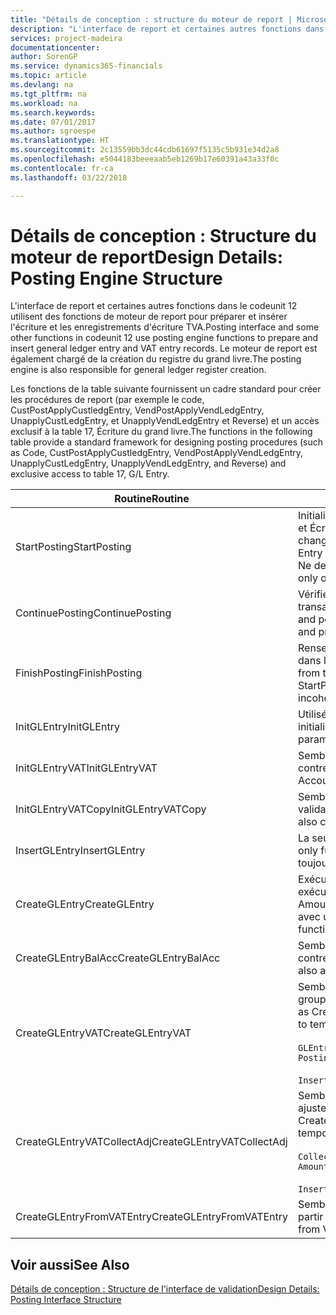 ```yaml
---
title: "Détails de conception : structure du moteur de report | Microsoft Docs"
description: "L'interface de report et certaines autres fonctions dans le codeunit 12 utilisent des fonctions de moteur de report pour préparer et insérer l'écriture et les enregistrements d'écriture TVA. Le moteur de report est également chargé de la création du registre du grand livre."
services: project-madeira
documentationcenter: 
author: SorenGP
ms.service: dynamics365-financials
ms.topic: article
ms.devlang: na
ms.tgt_pltfrm: na
ms.workload: na
ms.search.keywords: 
ms.date: 07/01/2017
ms.author: sgroespe
ms.translationtype: HT
ms.sourcegitcommit: 2c13559bb3dc44cdb61697f5135c5b931e34d2a8
ms.openlocfilehash: e5044183beeeaab5eb1269b17e60391a43a33f0c
ms.contentlocale: fr-ca
ms.lasthandoff: 03/22/2018

---
```

# <a name="design-details-posting-engine-structure"></a><span data-ttu-id="d7d5f-104">Détails de conception : Structure du moteur de report</span><span class="sxs-lookup"><span data-stu-id="d7d5f-104">Design Details: Posting Engine Structure</span></span>
<span data-ttu-id="d7d5f-105">L'interface de report et certaines autres fonctions dans le codeunit 12 utilisent des fonctions de moteur de report pour préparer et insérer l'écriture et les enregistrements d'écriture TVA.</span><span class="sxs-lookup"><span data-stu-id="d7d5f-105">Posting interface and some other functions in codeunit 12 use posting engine functions to prepare and insert general ledger entry and VAT entry records.</span></span> <span data-ttu-id="d7d5f-106">Le moteur de report est également chargé de la création du registre du grand livre.</span><span class="sxs-lookup"><span data-stu-id="d7d5f-106">The posting engine is also responsible for general ledger register creation.</span></span>  
  
 <span data-ttu-id="d7d5f-107">Les fonctions de la table suivante fournissent un cadre standard pour créer les procédures de report (par exemple le code, CustPostApplyCustledgEntry, VendPostApplyVendLedgEntry, UnapplyCustLedgEntry, et UnapplyVendLedgEntry et Reverse) et un accès exclusif à la table 17, Écriture du grand livre.</span><span class="sxs-lookup"><span data-stu-id="d7d5f-107">The functions in the following table provide a standard framework for designing posting procedures (such as Code, CustPostApplyCustledgEntry, VendPostApplyVendLedgEntry, UnapplyCustLedgEntry, UnapplyVendLedgEntry, and Reverse) and exclusive access to table 17, G/L Entry.</span></span>  
  
|<span data-ttu-id="d7d5f-108">Routine</span><span class="sxs-lookup"><span data-stu-id="d7d5f-108">Routine</span></span>|<span data-ttu-id="d7d5f-109">Description</span><span class="sxs-lookup"><span data-stu-id="d7d5f-109">Description</span></span>|  
|-------------|---------------------------------------|  
|<span data-ttu-id="d7d5f-110">StartPosting</span><span class="sxs-lookup"><span data-stu-id="d7d5f-110">StartPosting</span></span>|<span data-ttu-id="d7d5f-111">Initialise le tampon de report TempGLEntryBuf, verrouille les tables Écriture GL et Écriture TVA et initialise la période comptable, le registre GL et le taux de change.</span><span class="sxs-lookup"><span data-stu-id="d7d5f-111">Initializes posting buffer TempGLEntryBuf, locks G/L Entry and VAT Entry tables, and initializes Accounting Period, G/L Register, and Exchange Rate.</span></span> <span data-ttu-id="d7d5f-112">Ne devrait être appelé qu'une fois, alors NextEntryNo est 0.</span><span class="sxs-lookup"><span data-stu-id="d7d5f-112">Should be called only once, then NextEntryNo is 0.</span></span>|  
|<span data-ttu-id="d7d5f-113">ContinuePosting</span><span class="sxs-lookup"><span data-stu-id="d7d5f-113">ContinuePosting</span></span>|<span data-ttu-id="d7d5f-114">Vérifie et reporte la TVA non réalisée pour le précédent incrément de transaction NextTransactionNo et prépare le report de la ligne suivante.</span><span class="sxs-lookup"><span data-stu-id="d7d5f-114">Checks and posts unrealized VAT for previous transaction increment NextTransactionNo and prepares post of next line.</span></span>|  
|<span data-ttu-id="d7d5f-115">FinishPosting</span><span class="sxs-lookup"><span data-stu-id="d7d5f-115">FinishPosting</span></span>|<span data-ttu-id="d7d5f-116">Renseigne le report en insérant des écritures à partir d'un tampon temporaire dans la table de base de données.</span><span class="sxs-lookup"><span data-stu-id="d7d5f-116">Completes posting by inserting G/L entries from temporary buffer into database table.</span></span> <span data-ttu-id="d7d5f-117">Toujours utilisé avec StartPosting.</span><span class="sxs-lookup"><span data-stu-id="d7d5f-117">Always used together with StartPosting.</span></span> <span data-ttu-id="d7d5f-118">Vérifie les incohérences.</span><span class="sxs-lookup"><span data-stu-id="d7d5f-118">Checks for inconsistencies.</span></span>|  
|<span data-ttu-id="d7d5f-119">InitGLEntry</span><span class="sxs-lookup"><span data-stu-id="d7d5f-119">InitGLEntry</span></span>|<span data-ttu-id="d7d5f-120">Utilisé pour lancer la nouvelle écriture pour Ligne journal général.</span><span class="sxs-lookup"><span data-stu-id="d7d5f-120">Used to initialize new G/L entry for Gen. Jnl Line.</span></span> <span data-ttu-id="d7d5f-121">Retourne GLEntry comme paramètre.</span><span class="sxs-lookup"><span data-stu-id="d7d5f-121">Returns GLEntry as parameter.</span></span>|  
|<span data-ttu-id="d7d5f-122">InitGLEntryVAT</span><span class="sxs-lookup"><span data-stu-id="d7d5f-122">InitGLEntryVAT</span></span>|<span data-ttu-id="d7d5f-123">Semblable à InitGLEntry, mais affecte également Numéro de compte contrepartie et SummarizeVAT.</span><span class="sxs-lookup"><span data-stu-id="d7d5f-123">Same as InitGLEntry, but also assigns Bal. Account No. and SummarizeVAT.</span></span>|  
|<span data-ttu-id="d7d5f-124">InitGLEntryVATCopy</span><span class="sxs-lookup"><span data-stu-id="d7d5f-124">InitGLEntryVATCopy</span></span>|<span data-ttu-id="d7d5f-125">Semblable à InitGLEntryVAT, mais copie également les données des groupes de validation de l'écriture TVA avant SummarizeVAT.</span><span class="sxs-lookup"><span data-stu-id="d7d5f-125">Similar to InitGLEntryVAT, but also copies posting groups data from VAT Entry before SummarizeVAT.</span></span>|  
|<span data-ttu-id="d7d5f-126">InsertGLEntry</span><span class="sxs-lookup"><span data-stu-id="d7d5f-126">InsertGLEntry</span></span>|<span data-ttu-id="d7d5f-127">La seule fonction qui insère l'écriture dans la table TempGLEntryBuf globale.</span><span class="sxs-lookup"><span data-stu-id="d7d5f-127">The only function that inserts G/L entry into global TempGLEntryBuf table.</span></span> <span data-ttu-id="d7d5f-128">Utilisez toujours cette fonction pour insérer.</span><span class="sxs-lookup"><span data-stu-id="d7d5f-128">Always use this function for insert.</span></span>|  
|<span data-ttu-id="d7d5f-129">CreateGLEntry</span><span class="sxs-lookup"><span data-stu-id="d7d5f-129">CreateGLEntry</span></span>|<span data-ttu-id="d7d5f-130">Exécute InitGLEntry, affecte le montant des devises supplémentaires, puis exécute InsertGLEntry.</span><span class="sxs-lookup"><span data-stu-id="d7d5f-130">Performs an InitGLEntry, assigns Additional Currency Amount, and then performs InsertGLEntry.</span></span> <span data-ttu-id="d7d5f-131">Remplace plusieurs lignes de code avec un seul appel de fonction.</span><span class="sxs-lookup"><span data-stu-id="d7d5f-131">Replaces several lines of code with a single function call.</span></span>|  
|<span data-ttu-id="d7d5f-132">CreateGLEntryBalAcc</span><span class="sxs-lookup"><span data-stu-id="d7d5f-132">CreateGLEntryBalAcc</span></span>|<span data-ttu-id="d7d5f-133">Semblable à CreateGLEntry, mais affecte également Type de compte contrepartie et Numéro de compte contrepartie.</span><span class="sxs-lookup"><span data-stu-id="d7d5f-133">Same as CreateGLEntry, but also assigns Bal. Account Type and Bal. Account No.</span></span>|  
|<span data-ttu-id="d7d5f-134">CreateGLEntryVAT</span><span class="sxs-lookup"><span data-stu-id="d7d5f-134">CreateGLEntryVAT</span></span>|<span data-ttu-id="d7d5f-135">Semblable à CreateGLEntry, mais avec le traitement supplémentaire pour les groupes de validation et l'enregistrement sur un tampon TVA temporaire :</span><span class="sxs-lookup"><span data-stu-id="d7d5f-135">Same as CreateGLEntry, but with additional processing for posting groups and saving to temporary VAT buffer:</span></span><br /><br /> `GLEntry.CopyPostingGroupsFromDtldCVBuf(DtldCVLedgEntryBuf,GenJnlLine."Gen. Posting Type");`<br /><br /> `InsertVATEntriesFromTemp(DtldCVLedgEntryBuf,GLEntry);`|  
|<span data-ttu-id="d7d5f-136">CreateGLEntryVATCollectAdj</span><span class="sxs-lookup"><span data-stu-id="d7d5f-136">CreateGLEntryVATCollectAdj</span></span>|<span data-ttu-id="d7d5f-137">Semblable à CreateGLEntry, mais avec la collection supplémentaire des ajustements et l'enregistrement sur un tampon TVA temporaire :</span><span class="sxs-lookup"><span data-stu-id="d7d5f-137">Same as CreateGLEntry, but with additional collection of adjustments and saving to temporary VAT buffer:</span></span><br /><br /> `CollectAdjustment(AdjAmount,GLEntry.Amount,GLEntry."Additional-Currency Amount",OriginalDateSet);`<br /><br /> `InsertVATEntriesFromTemp(DtldCVLedgEntryBuf,GLEntry);`|  
|<span data-ttu-id="d7d5f-138">CreateGLEntryFromVATEntry</span><span class="sxs-lookup"><span data-stu-id="d7d5f-138">CreateGLEntryFromVATEntry</span></span>|<span data-ttu-id="d7d5f-139">Semblable à CreateGLEntry, mais copie également les groupes de validation à partir de l'écriture TVA.</span><span class="sxs-lookup"><span data-stu-id="d7d5f-139">Same as CreateGLEntry, but also copies posting groups from VAT entry.</span></span>|  
  
## <a name="see-also"></a><span data-ttu-id="d7d5f-140">Voir aussi</span><span class="sxs-lookup"><span data-stu-id="d7d5f-140">See Also</span></span>  
 [<span data-ttu-id="d7d5f-141">Détails de conception : Structure de l'interface de validation</span><span class="sxs-lookup"><span data-stu-id="d7d5f-141">Design Details: Posting Interface Structure</span></span>](design-details-posting-interface-structure.md)
